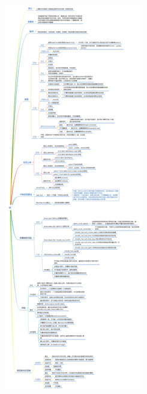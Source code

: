 ![title](https://raw.githubusercontent.com/liujinxi931204/image/master/gitnote/2020/06/17/1592384728792-1592384729092.png)  

